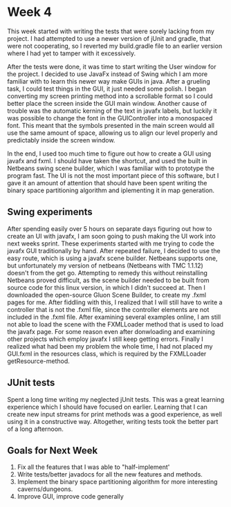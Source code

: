 # Week 4

This week started with writing the tests that were sorely lacking from my project. I had attempted to use a newer version of jUnit and gradle, that were not cooperating, so I reverted my build.gradle file to an earlier version where I had yet to tamper with it excessively.

After the tests were done, it was time to start writing the User window for the project. I decided to use JavaFx instead of Swing which I am more familiar with to learn this newer way make GUIs in java. After a grueling task, I could test things in the GUI, it just needed some polish. I began converting my screen printing method into a scrollable format so I could better place the screen inside the GUI main window. Another cause of trouble was the automatic kerning of the text in javafx labels, but luckily it was possible to change the font in the GUIController into a monospaced font. This meant that the symbols presented in the main screen would all use the same amount of space, allowing us to align our level properly and predictably inside the screen window.

In the end, I used too much time to figure out how to create a GUI using javafx and fxml. I should have taken the shortcut, and used the built in Netbeans swing scene builder, which I was familiar with to prototype the program fast. The UI is not the most important piece of this software, but I gave it an amount of attention that should have been spent writing the binary space partitioning algorithm and iplementing it in map generation.

## Swing experiments

After spending easily over 5 hours on separate days figuring out how to create an UI with javafx, I am soon going to push making the UI work into next weeks sprint. These experiments started with me trying to code the javafx GUI traditionally by hand. After repeated failure, I decided to use the easy route, which is using a javafx scene builder. Netbeans supports one, but unfortunately my version of netbeans (Netbeans with TMC 1.1.12) doesn't from the get go. Attempting to remedy this without reinstalling Netbeans proved difficult, as the scene builder needed to be built from source code for this linux version, in which I didn't succeed at. Then I downloaded the open-source Gluon Scene Builder, to create my .fxml pages for me. After fiddling with this, I realized that I will still have to write a controller that is not the .fxml file, since the controller elements are not included in the .fxml file. After examining several examples online, I am still not able to load the scene with the FXMLLoader method that is used to load the javafx page. For some reason even after donwloading and examining other projects which employ javafx I still keep getting errors. Finally I realized what had been my problem the whole time, I had not placed my GUI.fxml in the resources class, which is required by the FXMLLoader getResource-method. 

## JUnit tests

Spent a long time writing my neglected jUnit tests. This was a great learning experience which I should have focused on earlier. Learning that I can create new input streams for print methods was a good experience, as well using it in a constructive way. Altogether, writing tests took the better part of a long afternoon.

## Goals for Next Week

1. Fix all the features that I was able to "half-implement'
2. Write tests/better javadocs for all the new features and methods.
3. Implement the binary space partitioning algorithm for more interesting caverns/dungeons.
4. Improve GUI, improve code generally

